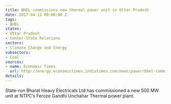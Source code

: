 ```yaml
---
title: BHEL commissions new thermal power unit in Uttar Pradesh
date: 2017-04-12 00:00:00 Z
tags:
- BHEL
states:
- Uttar Pradesh
- Center-State Relations
sectors:
- Climate Change and Energy
subsectors:
- Coal
sources:
- name: Economic Times
  url: http://energy.economictimes.indiatimes.com/news/power/bhel-commissions-500-mw-unit-of-ntpcs-plant-in-up/58000767
details: 
---
```


State-run Bharat Heavy Electricals Ltd has commissioned a new 500 MW unit at NTPC’s Feroze Gandhi Unchahar Thermal power plant.
